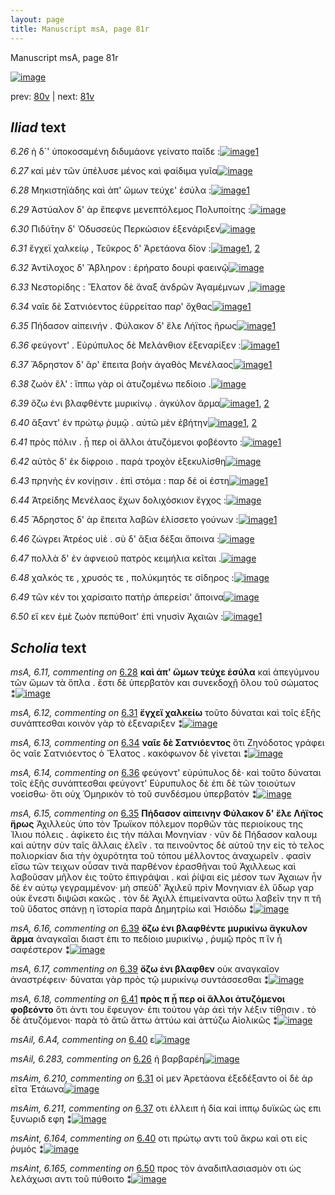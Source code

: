 ```yaml
---
layout: page
title: Manuscript msA, page 81r
---
```


Manuscript msA, page 81r

[![image](http://www.homermultitext.org/iipsrv?OBJ=IIP,1.0&FIF=/project/homer/pyramidal/deepzoom/hmt/vaimg/2017a/VA081RN_0082.tif&WID=100&CVT=JPEG)](http://www.homermultitext.org/ict2/?urn=urn:cite2:hmt:vaimg.2017a:VA081RN_0082)

prev:  [80v](../80v/) | next:  [81v](../81v/)

## *Iliad* text

*6.26* <a id="6.26"/> ἡ δ`' ὑποκοσαμένη διδυμάονε γείνατο παῖδε :[![image](http://www.homermultitext.org/iipsrv?OBJ=IIP,1.0&FIF=/project/homer/pyramidal/deepzoom/hmt/vaimg/2017a/VA081RN_0082.tif&RGN=0.155,0.2141,0.438,0.0301&WID=1000&CVT=JPEG)](http://www.homermultitext.org/ict2/?urn=urn:cite2:hmt:vaimg.2017a:VA081RN_0082@0.155,0.2141,0.438,0.0301)[1](#msAil_6.283)

*6.27* <a id="6.27"/> καὶ μὲν τῶν ὑπέλυσε μένος καὶ φαίδιμα γυῖα[![image](http://www.homermultitext.org/iipsrv?OBJ=IIP,1.0&FIF=/project/homer/pyramidal/deepzoom/hmt/vaimg/2017a/VA081RN_0082.tif&RGN=0.157,0.2367,0.438,0.0301&WID=1000&CVT=JPEG)](http://www.homermultitext.org/ict2/?urn=urn:cite2:hmt:vaimg.2017a:VA081RN_0082@0.157,0.2367,0.438,0.0301)

*6.28* <a id="6.28"/> Μηκιστηϊάδης καὶ ἀπ' ὤμων τεύχε' ἐσύλα :[![image](http://www.homermultitext.org/iipsrv?OBJ=IIP,1.0&FIF=/project/homer/pyramidal/deepzoom/hmt/vaimg/2017a/VA081RN_0082.tif&RGN=0.144,0.2554,0.438,0.0308&WID=1000&CVT=JPEG)](http://www.homermultitext.org/ict2/?urn=urn:cite2:hmt:vaimg.2017a:VA081RN_0082@0.144,0.2554,0.438,0.0308)[1](#msA_6.11)

*6.29* <a id="6.29"/> Ἀστύαλον δ' ὰρ ἔπεφνε μενεπτόλεμος Πολυποίτης :[![image](http://www.homermultitext.org/iipsrv?OBJ=IIP,1.0&FIF=/project/homer/pyramidal/deepzoom/hmt/vaimg/2017a/VA081RN_0082.tif&RGN=0.15,0.2742,0.438,0.027&WID=1000&CVT=JPEG)](http://www.homermultitext.org/ict2/?urn=urn:cite2:hmt:vaimg.2017a:VA081RN_0082@0.15,0.2742,0.438,0.027)

*6.30* <a id="6.30"/> Πιδύ̄την δ' Ὀδυσσεὺς Περκώσιον ἐξενάριξεν[![image](http://www.homermultitext.org/iipsrv?OBJ=IIP,1.0&FIF=/project/homer/pyramidal/deepzoom/hmt/vaimg/2017a/VA081RN_0082.tif&RGN=0.151,0.2923,0.438,0.0331&WID=1000&CVT=JPEG)](http://www.homermultitext.org/ict2/?urn=urn:cite2:hmt:vaimg.2017a:VA081RN_0082@0.151,0.2923,0.438,0.0331)

*6.31* <a id="6.31"/> ἔγχεϊ χαλκείῳ , Τεῦκρος δ' Ἀρετάονα δῖον :[![image](http://www.homermultitext.org/iipsrv?OBJ=IIP,1.0&FIF=/project/homer/pyramidal/deepzoom/hmt/vaimg/2017a/VA081RN_0082.tif&RGN=0.151,0.3088,0.438,0.0331&WID=1000&CVT=JPEG)](http://www.homermultitext.org/ict2/?urn=urn:cite2:hmt:vaimg.2017a:VA081RN_0082@0.151,0.3088,0.438,0.0331)[1](#msAim_6.210), [2](#msA_6.12)

*6.32* <a id="6.32"/> Ἀντίλοχος δ' Ἄβληρον : ἐρήρατο δουρὶ φαεινῷ[![image](http://www.homermultitext.org/iipsrv?OBJ=IIP,1.0&FIF=/project/homer/pyramidal/deepzoom/hmt/vaimg/2017a/VA081RN_0082.tif&RGN=0.155,0.3313,0.438,0.027&WID=1000&CVT=JPEG)](http://www.homermultitext.org/ict2/?urn=urn:cite2:hmt:vaimg.2017a:VA081RN_0082@0.155,0.3313,0.438,0.027)

*6.33* <a id="6.33"/> Νεστορίδης : Ἔλατον δὲ ἄναξ ἀνδρῶν Ἀγαμέμνων ,[![image](http://www.homermultitext.org/iipsrv?OBJ=IIP,1.0&FIF=/project/homer/pyramidal/deepzoom/hmt/vaimg/2017a/VA081RN_0082.tif&RGN=0.157,0.3486,0.438,0.0316&WID=1000&CVT=JPEG)](http://www.homermultitext.org/ict2/?urn=urn:cite2:hmt:vaimg.2017a:VA081RN_0082@0.157,0.3486,0.438,0.0316)

*6.34* <a id="6.34"/> ναῖε δὲ Σατνιόεντος ἐϋρρείταο παρ' ὄχθας[![image](http://www.homermultitext.org/iipsrv?OBJ=IIP,1.0&FIF=/project/homer/pyramidal/deepzoom/hmt/vaimg/2017a/VA081RN_0082.tif&RGN=0.158,0.3689,0.438,0.0308&WID=1000&CVT=JPEG)](http://www.homermultitext.org/ict2/?urn=urn:cite2:hmt:vaimg.2017a:VA081RN_0082@0.158,0.3689,0.438,0.0308)[1](#msA_6.13)

*6.35* <a id="6.35"/> Πήδασον αἰπεινήν . Φύλακον δ' ἕλε Λήϊτος ἥρως[![image](http://www.homermultitext.org/iipsrv?OBJ=IIP,1.0&FIF=/project/homer/pyramidal/deepzoom/hmt/vaimg/2017a/VA081RN_0082.tif&RGN=0.156,0.3877,0.474,0.0316&WID=1000&CVT=JPEG)](http://www.homermultitext.org/ict2/?urn=urn:cite2:hmt:vaimg.2017a:VA081RN_0082@0.156,0.3877,0.474,0.0316)[1](#msA_6.15)

*6.36* <a id="6.36"/> φεύγοντ' . Εὐρύπυλος δὲ Μελάνθιον ἐξεναρίξεν :[![image](http://www.homermultitext.org/iipsrv?OBJ=IIP,1.0&FIF=/project/homer/pyramidal/deepzoom/hmt/vaimg/2017a/VA081RN_0082.tif&RGN=0.15,0.4072,0.474,0.0316&WID=1000&CVT=JPEG)](http://www.homermultitext.org/ict2/?urn=urn:cite2:hmt:vaimg.2017a:VA081RN_0082@0.15,0.4072,0.474,0.0316)[1](#msA_6.14)

*6.37* <a id="6.37"/> Ἄδρηστον δ' ἂρ' ἔπειτα βοὴν ἀγαθὸς Μενέλαος[![image](http://www.homermultitext.org/iipsrv?OBJ=IIP,1.0&FIF=/project/homer/pyramidal/deepzoom/hmt/vaimg/2017a/VA081RN_0082.tif&RGN=0.14,0.4252,0.474,0.0316&WID=1000&CVT=JPEG)](http://www.homermultitext.org/ict2/?urn=urn:cite2:hmt:vaimg.2017a:VA081RN_0082@0.14,0.4252,0.474,0.0316)[1](#msAim_6.211)

*6.38* <a id="6.38"/> ζωὸν ἕλ' : ἵππω γὰρ οἱ ἀτυζομένω πεδίοιο .[![image](http://www.homermultitext.org/iipsrv?OBJ=IIP,1.0&FIF=/project/homer/pyramidal/deepzoom/hmt/vaimg/2017a/VA081RN_0082.tif&RGN=0.13,0.447,0.474,0.0316&WID=1000&CVT=JPEG)](http://www.homermultitext.org/ict2/?urn=urn:cite2:hmt:vaimg.2017a:VA081RN_0082@0.13,0.447,0.474,0.0316)

*6.39* <a id="6.39"/> ὄζω ἐνι βλαφθέντε μυρικίνῳ . ἀγκύλον ἅρμα[![image](http://www.homermultitext.org/iipsrv?OBJ=IIP,1.0&FIF=/project/homer/pyramidal/deepzoom/hmt/vaimg/2017a/VA081RN_0082.tif&RGN=0.129,0.4643,0.474,0.0316&WID=1000&CVT=JPEG)](http://www.homermultitext.org/ict2/?urn=urn:cite2:hmt:vaimg.2017a:VA081RN_0082@0.129,0.4643,0.474,0.0316)[1](#msA_6.17), [2](#msA_6.16)

*6.40* <a id="6.40"/> ἄξαντ' ἐν πρώτῳ ῥυμῷ . αὐτῶ μὲν ἐβήτην[![image](http://www.homermultitext.org/iipsrv?OBJ=IIP,1.0&FIF=/project/homer/pyramidal/deepzoom/hmt/vaimg/2017a/VA081RN_0082.tif&RGN=0.145,0.4846,0.474,0.0316&WID=1000&CVT=JPEG)](http://www.homermultitext.org/ict2/?urn=urn:cite2:hmt:vaimg.2017a:VA081RN_0082@0.145,0.4846,0.474,0.0316)[1](#msAint_6.164), [2](#msAil_6.A4)

*6.41* <a id="6.41"/> πρὸς πόλιν . ᾗ περ οἱ ἄλλοι ἀτυζόμενοι φοβέοντο :[![image](http://www.homermultitext.org/iipsrv?OBJ=IIP,1.0&FIF=/project/homer/pyramidal/deepzoom/hmt/vaimg/2017a/VA081RN_0082.tif&RGN=0.147,0.4996,0.474,0.0316&WID=1000&CVT=JPEG)](http://www.homermultitext.org/ict2/?urn=urn:cite2:hmt:vaimg.2017a:VA081RN_0082@0.147,0.4996,0.474,0.0316)[1](#msA_6.18)

*6.42* <a id="6.42"/> αὐτὸς δ' ἐκ δίφροιο . παρὰ τροχὸν ἐξεκυλίσθη[![image](http://www.homermultitext.org/iipsrv?OBJ=IIP,1.0&FIF=/project/homer/pyramidal/deepzoom/hmt/vaimg/2017a/VA081RN_0082.tif&RGN=0.149,0.5229,0.474,0.0316&WID=1000&CVT=JPEG)](http://www.homermultitext.org/ict2/?urn=urn:cite2:hmt:vaimg.2017a:VA081RN_0082@0.149,0.5229,0.474,0.0316)

*6.43* <a id="6.43"/> πρηνὴς ἐν κονίῃσιν . ἐπὶ στόμα : παρ δέ οἱ έστη[![image](http://www.homermultitext.org/iipsrv?OBJ=IIP,1.0&FIF=/project/homer/pyramidal/deepzoom/hmt/vaimg/2017a/VA081RN_0082.tif&RGN=0.146,0.5424,0.474,0.0316&WID=1000&CVT=JPEG)](http://www.homermultitext.org/ict2/?urn=urn:cite2:hmt:vaimg.2017a:VA081RN_0082@0.146,0.5424,0.474,0.0316)[1](#msA_6.19)

*6.44* <a id="6.44"/> Ἀτρείδης Μενέλαος ἔχων δολιχόσκιον ἔγχος :[![image](http://www.homermultitext.org/iipsrv?OBJ=IIP,1.0&FIF=/project/homer/pyramidal/deepzoom/hmt/vaimg/2017a/VA081RN_0082.tif&RGN=0.146,0.5612,0.474,0.0316&WID=1000&CVT=JPEG)](http://www.homermultitext.org/ict2/?urn=urn:cite2:hmt:vaimg.2017a:VA081RN_0082@0.146,0.5612,0.474,0.0316)

*6.45* <a id="6.45"/> Ἄδρηστος δ' ὰρ ἔπειτα λαβῶν ἐλίσσετο γούνων :[![image](http://www.homermultitext.org/iipsrv?OBJ=IIP,1.0&FIF=/project/homer/pyramidal/deepzoom/hmt/vaimg/2017a/VA081RN_0082.tif&RGN=0.147,0.5823,0.474,0.0316&WID=1000&CVT=JPEG)](http://www.homermultitext.org/ict2/?urn=urn:cite2:hmt:vaimg.2017a:VA081RN_0082@0.147,0.5823,0.474,0.0316)[1](#msA_6.20)

*6.46* <a id="6.46"/> ζώγρει Ἀτρέος υἱὲ . σὺ δ' ἄξια δέξαι ἄποινα :[![image](http://www.homermultitext.org/iipsrv?OBJ=IIP,1.0&FIF=/project/homer/pyramidal/deepzoom/hmt/vaimg/2017a/VA081RN_0082.tif&RGN=0.143,0.6003,0.474,0.0316&WID=1000&CVT=JPEG)](http://www.homermultitext.org/ict2/?urn=urn:cite2:hmt:vaimg.2017a:VA081RN_0082@0.143,0.6003,0.474,0.0316)

*6.47* <a id="6.47"/> πολλὰ δ' ἐν ἀφνειοῦ πατρὸς κειμήλια κεῖται .[![image](http://www.homermultitext.org/iipsrv?OBJ=IIP,1.0&FIF=/project/homer/pyramidal/deepzoom/hmt/vaimg/2017a/VA081RN_0082.tif&RGN=0.139,0.6221,0.474,0.0316&WID=1000&CVT=JPEG)](http://www.homermultitext.org/ict2/?urn=urn:cite2:hmt:vaimg.2017a:VA081RN_0082@0.139,0.6221,0.474,0.0316)

*6.48* <a id="6.48"/> χαλκός τε , χρυσός τε , πολύκμητός τε σίδηρος :[![image](http://www.homermultitext.org/iipsrv?OBJ=IIP,1.0&FIF=/project/homer/pyramidal/deepzoom/hmt/vaimg/2017a/VA081RN_0082.tif&RGN=0.132,0.6379,0.474,0.0316&WID=1000&CVT=JPEG)](http://www.homermultitext.org/ict2/?urn=urn:cite2:hmt:vaimg.2017a:VA081RN_0082@0.132,0.6379,0.474,0.0316)

*6.49* <a id="6.49"/> τῶν κέν τοι χαρίσαιτο πατὴρ ἀπερείσι' ἄποινα[![image](http://www.homermultitext.org/iipsrv?OBJ=IIP,1.0&FIF=/project/homer/pyramidal/deepzoom/hmt/vaimg/2017a/VA081RN_0082.tif&RGN=0.151,0.6582,0.474,0.0316&WID=1000&CVT=JPEG)](http://www.homermultitext.org/ict2/?urn=urn:cite2:hmt:vaimg.2017a:VA081RN_0082@0.151,0.6582,0.474,0.0316)

*6.50* <a id="6.50"/> εἴ κεν ἐμὲ ζωὸν πεπύθοιτ' ἐπὶ νηυσὶν Ἀχαιῶν :[![image](http://www.homermultitext.org/iipsrv?OBJ=IIP,1.0&FIF=/project/homer/pyramidal/deepzoom/hmt/vaimg/2017a/VA081RN_0082.tif&RGN=0.147,0.6799,0.474,0.0316&WID=1000&CVT=JPEG)](http://www.homermultitext.org/ict2/?urn=urn:cite2:hmt:vaimg.2017a:VA081RN_0082@0.147,0.6799,0.474,0.0316)[1](#msAint_6.165)

## *Scholia* text

*msA, 6.11, commenting on* [6.28](#6.28)  <a id="msA_6.11"/> **καὶ ἀπ' ὥμων τεύχε ἐσύλα** καὶ ἀπεγύμνου τῶν ὤμων τὰ ὅπλα . ἔστι δὲ ὑπερβατὸν και συνεκδοχῇ ὅλου τοῦ σώματος ⁑[![image](http://www.homermultitext.org/iipsrv?OBJ=IIP,1.0&FIF=/project/homer/pyramidal/deepzoom/hmt/vaimg/2017a/VA081RN_0082.tif&RGN=0.16138541,0.10414938,0.62785556,0.03070539&WID=1000&CVT=JPEG)](http://www.homermultitext.org/ict2/?urn=urn:cite2:hmt:vaimg.2017a:VA081RN_0082@0.16138541,0.10414938,0.62785556,0.03070539)

*msA, 6.12, commenting on* [6.31](#6.31)  <a id="msA_6.12"/> **ἔγχεϊ χαλκείω** τοῦτο δύναται καὶ τοῖς ἑξῆς συνάπτεσθαι κοινὸν γὰρ τὸ ἐξεναριξεν ⁑[![image](http://www.homermultitext.org/iipsrv?OBJ=IIP,1.0&FIF=/project/homer/pyramidal/deepzoom/hmt/vaimg/2017a/VA081RN_0082.tif&RGN=0.32719234,0.12323651,0.47586588,0.02572614&WID=1000&CVT=JPEG)](http://www.homermultitext.org/ict2/?urn=urn:cite2:hmt:vaimg.2017a:VA081RN_0082@0.32719234,0.12323651,0.47586588,0.02572614)

*msA, 6.13, commenting on* [6.34](#6.34)  <a id="msA_6.13"/> **ναῖε δὲ Σατνιόεντος** ὅτι Ζηνόδοτος γράφει ὃς ναῖε Σατνιόεντος ὁ Ἔλατος . κακόφωνον δὲ γίνεται ⁑[![image](http://www.homermultitext.org/iipsrv?OBJ=IIP,1.0&FIF=/project/homer/pyramidal/deepzoom/hmt/vaimg/2017a/VA081RN_0082.tif&RGN=0.16138541,0.12863071,0.60519528,0.02904564&WID=1000&CVT=JPEG)](http://www.homermultitext.org/ict2/?urn=urn:cite2:hmt:vaimg.2017a:VA081RN_0082@0.16138541,0.12863071,0.60519528,0.02904564)

*msA, 6.14, commenting on* [6.36](#6.36)  <a id="msA_6.14"/> φεύγοντ' εὐρύπυλος δὲ· καὶ τοῦτο δύναται τοῖς ἑξῆς συνάπτεσθαι φεύγοντ' Εὐρυπυλος δὲ ἐπι δὲ τῶν τοιούτων νοείσθω· ὅτι οὐχ Ὁμηρικὸν τὸ τοῦ συνδέσμου ὑπερβατόν ⁑[![image](http://www.homermultitext.org/iipsrv?OBJ=IIP,1.0&FIF=/project/homer/pyramidal/deepzoom/hmt/vaimg/2017a/VA081RN_0082.tif&RGN=0.16912307,0.14315353,0.60740604,0.03402490&WID=1000&CVT=JPEG)](http://www.homermultitext.org/ict2/?urn=urn:cite2:hmt:vaimg.2017a:VA081RN_0082@0.16912307,0.14315353,0.60740604,0.03402490)

*msA, 6.15, commenting on* [6.35](#6.35)  <a id="msA_6.15"/> **Πήδασον αἱπεινην Φύλακον δ' ἕλε Λήϊτος ἥρως** Ἀχιλλεὺς ὑπο τὸν Τρωϊκον πόλεμον πορθῶν τὰς περιοίκους της Ἰλιου πόλεις . ἀφίκετο ἐις τὴν πάλαι Μονηνίαν · νῦν δὲ Πήδασον καλουμ καὶ αὐτην σὺν ταῖς ἄλλαις ἑλεῖν . τα πεινοῦντος δὲ αὐτοῦ την εἰς τὸ τελος πολιορκίαν δια τὴν ὀχυρότητα τοῦ τόπου μέλλοντος ἀναχωρεῖν . φασὶν εἴσω τῶν τειχων οὖσαν τινὰ παρθένον ἐρασθῆναι τοῦ Ἀχιλλεως καὶ λαβοῦσαν μῆλον ἐις τοῦτο ἐπιγράψαι . καὶ ῥίψαι εἰς μέσον των Ἀχαιων ἦν δὲ ἐν αὐτῳ γεγραμμένον· μὴ σπεὺδ' Ἀχιλεῦ πρὶν Μονηνιαν ἑλ ὕδωρ γαρ οὐκ ἔνεστι διψῶσι κακῶς . τὸν δὲ Ἀχιλλ ἐπιμείναντα οὕτω λαβεῖν την π τῆ τοῦ ὕδατος σπάνῃ η ϊστορία παρὰ Δημητρίω καὶ Ἠσιόδω ⁑[![image](http://www.homermultitext.org/iipsrv?OBJ=IIP,1.0&FIF=/project/homer/pyramidal/deepzoom/hmt/vaimg/2017a/VA081RN_0082.tif&RGN=0.16746500,0.16473029,0.63338246,0.16058091&WID=1000&CVT=JPEG)](http://www.homermultitext.org/ict2/?urn=urn:cite2:hmt:vaimg.2017a:VA081RN_0082@0.16746500,0.16473029,0.63338246,0.16058091)

*msA, 6.16, commenting on* [6.39](#6.39)  <a id="msA_6.16"/> **ὄζω ἐνι βλαφθέντε μυρικίνω ἄγκυλον ἅρμα** ἀναγκαῖαι διαστ ἐπι το πεδίοιο μυρικίνῳ , ῥυμῷ πρὸς π ἵν ἦ σαφέστερον ⁑[![image](http://www.homermultitext.org/iipsrv?OBJ=IIP,1.0&FIF=/project/homer/pyramidal/deepzoom/hmt/vaimg/2017a/VA081RN_0082.tif&RGN=0.61090641,0.48132780,0.17575534,0.05560166&WID=1000&CVT=JPEG)](http://www.homermultitext.org/ict2/?urn=urn:cite2:hmt:vaimg.2017a:VA081RN_0082@0.61090641,0.48132780,0.17575534,0.05560166)

*msA, 6.17, commenting on* [6.39](#6.39)  <a id="msA_6.17"/> **ὄζω ἐνι βλαφθεν** οὐκ αναγκαῖον ἀναστρέφειν· δύναται γὰρ πρὸς τῷ μυρικίνῳ συντάσσεσθαι ⁑[![image](http://www.homermultitext.org/iipsrv?OBJ=IIP,1.0&FIF=/project/homer/pyramidal/deepzoom/hmt/vaimg/2017a/VA081RN_0082.tif&RGN=0.60206338,0.53029046,0.18791452,0.03900415&WID=1000&CVT=JPEG)](http://www.homermultitext.org/ict2/?urn=urn:cite2:hmt:vaimg.2017a:VA081RN_0082@0.60206338,0.53029046,0.18791452,0.03900415)

*msA, 6.18, commenting on* [6.41](#6.41)  <a id="msA_6.18"/> **πρὸς π ᾗ περ οἱ ἄλλοι ἀτυζόμενοι φοβεόντο** ὅτι ἀντι του ἔφευγον· ἐπι τούτου γὰρ ἀεὶ τὴν λέξιν τίθῃσιν . τὸ δὲ ἀτυζόμενοι· παρὰ τὸ ἄτῶ ἄττω ἀττύω καὶ ἀττύζω Αἰολικῶς ⁑[![image](http://www.homermultitext.org/iipsrv?OBJ=IIP,1.0&FIF=/project/homer/pyramidal/deepzoom/hmt/vaimg/2017a/VA081RN_0082.tif&RGN=0.59929993,0.56721992,0.19565217,0.06141079&WID=1000&CVT=JPEG)](http://www.homermultitext.org/ict2/?urn=urn:cite2:hmt:vaimg.2017a:VA081RN_0082@0.59929993,0.56721992,0.19565217,0.06141079)

*msAil, 6.A4, commenting on* [6.40](#6.40)  <a id="msAil_6.A4"/> ε[![image](http://www.homermultitext.org/iipsrv?OBJ=IIP,1.0&FIF=/project/homer/pyramidal/deepzoom/hmt/vaimg/2017a/VA081RN_0082.tif&RGN=0.214,0.4853,0.029,0.0113&WID=1000&CVT=JPEG)](http://www.homermultitext.org/ict2/?urn=urn:cite2:hmt:vaimg.2017a:VA081RN_0082@0.214,0.4853,0.029,0.0113)

*msAil, 6.283, commenting on* [6.26](#6.26)  <a id="msAil_6.283"/> ἡ βαρβαρέη[![image](http://www.homermultitext.org/iipsrv?OBJ=IIP,1.0&FIF=/project/homer/pyramidal/deepzoom/hmt/vaimg/2017a/VA081RN_0082.tif&RGN=0.26989683,0.21327801,0.05305822,0.01244813&WID=1000&CVT=JPEG)](http://www.homermultitext.org/ict2/?urn=urn:cite2:hmt:vaimg.2017a:VA081RN_0082@0.26989683,0.21327801,0.05305822,0.01244813)

*msAim, 6.210, commenting on* [6.31](#6.31)  <a id="msAim_6.210"/> οἱ μεν Ἀρετάονα ἐξεδέξαντο οἱ δὲ ὰρ εῖτα Ἐτάωνα[![image](http://www.homermultitext.org/iipsrv?OBJ=IIP,1.0&FIF=/project/homer/pyramidal/deepzoom/hmt/vaimg/2017a/VA081RN_0082.tif&RGN=0.57995578,0.32780083,0.07737657,0.02655602&WID=1000&CVT=JPEG)](http://www.homermultitext.org/ict2/?urn=urn:cite2:hmt:vaimg.2017a:VA081RN_0082@0.57995578,0.32780083,0.07737657,0.02655602)

*msAim, 6.211, commenting on* [6.37](#6.37)  <a id="msAim_6.211"/> οτι ἐλλειπ ἡ δία καὶ ίππῳ δυϊκῶς ὡς επι ξυνωριδ εφη ⁑[![image](http://www.homermultitext.org/iipsrv?OBJ=IIP,1.0&FIF=/project/homer/pyramidal/deepzoom/hmt/vaimg/2017a/VA081RN_0082.tif&RGN=0.57442889,0.44854772,0.06300663,0.04107884&WID=1000&CVT=JPEG)](http://www.homermultitext.org/ict2/?urn=urn:cite2:hmt:vaimg.2017a:VA081RN_0082@0.57442889,0.44854772,0.06300663,0.04107884)

*msAint, 6.164, commenting on* [6.40](#6.40)  <a id="msAint_6.164"/> οτι πρώτῳ αντι τοῦ ἄκρω καὶ οτι εἰς ῥυμός ⁑[![image](http://www.homermultitext.org/iipsrv?OBJ=IIP,1.0&FIF=/project/homer/pyramidal/deepzoom/hmt/vaimg/2017a/VA081RN_0082.tif&RGN=0.10390567,0.48838174,0.05195284,0.02780083&WID=1000&CVT=JPEG)](http://www.homermultitext.org/ict2/?urn=urn:cite2:hmt:vaimg.2017a:VA081RN_0082@0.10390567,0.48838174,0.05195284,0.02780083)

*msAint, 6.165, commenting on* [6.50](#6.50)  <a id="msAint_6.165"/> προς τὸν ἀναδιπλασιασμὸν οτι ὡς λελάχωσι αντι τοῦ πύθοιτο ⁑[![image](http://www.homermultitext.org/iipsrv?OBJ=IIP,1.0&FIF=/project/homer/pyramidal/deepzoom/hmt/vaimg/2017a/VA081RN_0082.tif&RGN=0.10058954,0.68049793,0.15585851,0.03112033&WID=1000&CVT=JPEG)](http://www.homermultitext.org/ict2/?urn=urn:cite2:hmt:vaimg.2017a:VA081RN_0082@0.10058954,0.68049793,0.15585851,0.03112033)